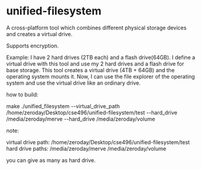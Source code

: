 # unified-filesystem

A cross-platform tool which combines different physical storage devices and creates a virtual drive.

Supports encryption.

Example: I have 2 hard drives (2TB each) and a flash drive(64GB). I define a virtual drive with this tool
and use my 2 hard drives and a flash drive for base storage. This tool creates a virtual drive (4TB +
64GB) and the operating system mounts it. Now, I can use the file explorer of the operating system and
use the virtual drive like an ordinary drive.


how to build:

make
./unified_filesystem --virtual_drive_path /home/zeroday/Desktop/cse496/unified-filesystem/test --hard_drive /media/zeroday/merve --hard_drive /media/zeroday/volume

note:

virtual drive path:  /home/zeroday/Desktop/cse496/unified-filesystem/test
hard drive paths: /media/zeroday/merve  /media/zeroday/volume

you can give as many as hard drive.
